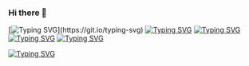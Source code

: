 ### Hi there 👋

[![Typing SVG](https://readme-typing-svg.herokuapp.com?font=Architects+Daughter&color=0000FF&size=30&duration=1200&lines=Hi;)](https://git.io/typing-svg)
[![Typing SVG](https://readme-typing-svg.herokuapp.com?font=Architects+Daughter&color=0000FF&size=30&duration=1400&lines=Greetings)](https://git.io/typing-svg)
[![Typing SVG](https://readme-typing-svg.herokuapp.com?font=Architects+Daughter&color=0000FF&size=30&duration=1600&lines=Howdy)](https://git.io/typing-svg)
[![Typing SVG](https://readme-typing-svg.herokuapp.com?font=Architects+Daughter&color=0000FF&size=30&duration=1800&lines=Welcome)](https://git.io/typing-svg)
[![Typing SVG](https://readme-typing-svg.herokuapp.com?font=Architects+Daughter&color=0000FF&size=30&duration=2000&lines=Bonjour)](https://git.io/typing-svg)

[![Typing SVG](https://readme-typing-svg.herokuapp.com?font=Architects+Daughter&color=FF4500&size=30&lines=It's+Jay+Shah!;MERN+Developer;Full+Stack+Developer;Python+Developer;AND;AI+And+Blockchain+Enthusiastic)](https://git.io/typing-svg)

<!--
**jayshah19/jayshah19** is a ✨ _special_ ✨ repository because its `README.md` (this file) appears on your GitHub profile.

Here are some ideas to get you started:

- 🔭 I’m currently working on ...
- 🌱 I’m currently learning ...
- 👯 I’m looking to collaborate on ...
- 🤔 I’m looking for help with ...
- 💬 Ask me about ...
- 📫 How to reach me: ...
- 😄 Pronouns: ...
- ⚡ Fun fact: ...
-->
